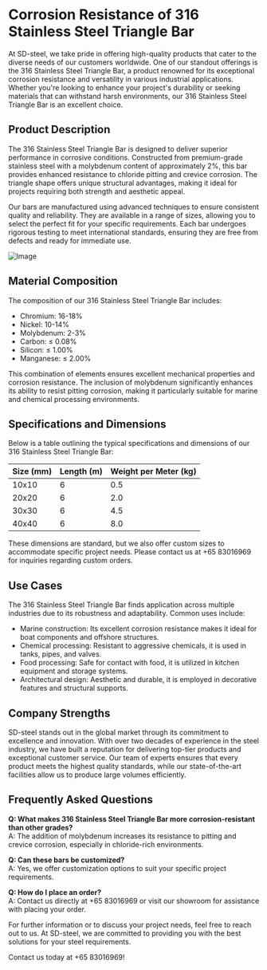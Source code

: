 # Corrosion Resistance of 316 Stainless Steel Triangle Bar

At SD-steel, we take pride in offering high-quality products that cater to the diverse needs of our customers worldwide. One of our standout offerings is the 316 Stainless Steel Triangle Bar, a product renowned for its exceptional corrosion resistance and versatility in various industrial applications. Whether you're looking to enhance your project's durability or seeking materials that can withstand harsh environments, our 316 Stainless Steel Triangle Bar is an excellent choice.

## Product Description

The 316 Stainless Steel Triangle Bar is designed to deliver superior performance in corrosive conditions. Constructed from premium-grade stainless steel with a molybdenum content of approximately 2%, this bar provides enhanced resistance to chloride pitting and crevice corrosion. The triangle shape offers unique structural advantages, making it ideal for projects requiring both strength and aesthetic appeal.

Our bars are manufactured using advanced techniques to ensure consistent quality and reliability. They are available in a range of sizes, allowing you to select the perfect fit for your specific requirements. Each bar undergoes rigorous testing to meet international standards, ensuring they are free from defects and ready for immediate use.

![Image](https://github.com/user-attachments/assets/2567258e-e124-4816-932d-1809bd27ef0b)

## Material Composition

The composition of our 316 Stainless Steel Triangle Bar includes:

- Chromium: 16-18%
- Nickel: 10-14%
- Molybdenum: 2-3%
- Carbon: ≤ 0.08%
- Silicon: ≤ 1.00%
- Manganese: ≤ 2.00%

This combination of elements ensures excellent mechanical properties and corrosion resistance. The inclusion of molybdenum significantly enhances its ability to resist pitting corrosion, making it particularly suitable for marine and chemical processing environments.

## Specifications and Dimensions

Below is a table outlining the typical specifications and dimensions of our 316 Stainless Steel Triangle Bar:

| Size (mm) | Length (m) | Weight per Meter (kg) |
|-----------|------------|-----------------------|
| 10x10     | 6          | 0.5                   |
| 20x20     | 6          | 2.0                   |
| 30x30     | 6          | 4.5                   |
| 40x40     | 6          | 8.0                   |

These dimensions are standard, but we also offer custom sizes to accommodate specific project needs. Please contact us at +65 83016969 for inquiries regarding custom orders.

## Use Cases

The 316 Stainless Steel Triangle Bar finds application across multiple industries due to its robustness and adaptability. Common uses include:

- Marine construction: Its excellent corrosion resistance makes it ideal for boat components and offshore structures.
- Chemical processing: Resistant to aggressive chemicals, it is used in tanks, pipes, and valves.
- Food processing: Safe for contact with food, it is utilized in kitchen equipment and storage systems.
- Architectural design: Aesthetic and durable, it is employed in decorative features and structural supports.

## Company Strengths

SD-steel stands out in the global market through its commitment to excellence and innovation. With over two decades of experience in the steel industry, we have built a reputation for delivering top-tier products and exceptional customer service. Our team of experts ensures that every product meets the highest quality standards, while our state-of-the-art facilities allow us to produce large volumes efficiently.

## Frequently Asked Questions

**Q: What makes 316 Stainless Steel Triangle Bar more corrosion-resistant than other grades?**  
A: The addition of molybdenum increases its resistance to pitting and crevice corrosion, especially in chloride-rich environments.

**Q: Can these bars be customized?**  
A: Yes, we offer customization options to suit your specific project requirements.

**Q: How do I place an order?**  
A: Contact us directly at +65 83016969 or visit our showroom for assistance with placing your order.

For further information or to discuss your project needs, feel free to reach out to us. At SD-steel, we are committed to providing you with the best solutions for your steel requirements. 

Contact us today at +65 83016969!